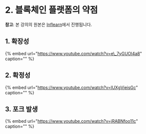 # 2. 블록체인 플랫폼의 약점

**참고**: 본 강의의 원본은 [Inflearn](https://www.inflearn.com/course/%ED%81%B4%EB%A0%88%EC%9D%B4%ED%8A%BC)에서 진행됩니다.

## 1. 확장성

{% embed url="https://www.youtube.com/watch?v=e\_7yGUOl4a8" caption="" %}

## 2. 확정성

{% embed url="https://www.youtube.com/watch?v=lUXgVjeisGc" caption="" %}

## 3. 포크 발생

{% embed url="https://www.youtube.com/watch?v=jRABNfoo11c" caption="" %}

